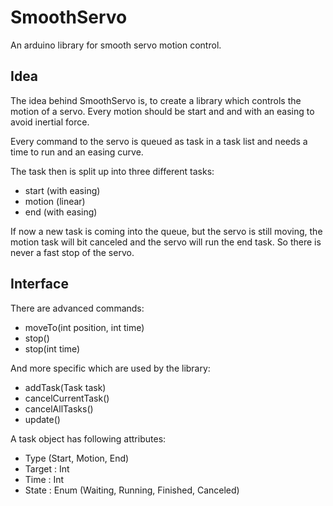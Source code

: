 # SmoothServo
An arduino library for smooth servo motion control.

## Idea
The idea behind SmoothServo is, to create a library which controls the motion of a servo. Every motion should be start and and with an easing to avoid inertial force.

Every command to the servo is queued as task in a task list and needs a time to run and an easing curve.

The task then is split up into three different tasks:

* start (with easing)
* motion (linear)
* end (with easing)

If now a new task is coming into the queue, but the servo is still moving, the motion task will bit canceled and the servo will run the end task. So there is never a fast stop of the servo.

## Interface

There are advanced commands:

* moveTo(int position, int time)
* stop()
* stop(int time)

And more specific which are used by the library:

* addTask(Task task)
* cancelCurrentTask()
* cancelAllTasks()
* update()

A task object has following attributes:

* Type (Start, Motion, End)
* Target : Int
* Time : Int
* State : Enum (Waiting, Running, Finished, Canceled)
